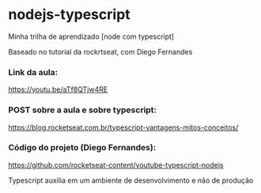 # nodejs-typescript
Minha trilha de aprendizado [node com typescript]

Baseado no tutorial da rockrtseat, com Diego Fernandes

### Link da aula:
https://youtu.be/aTf8QTjw4RE

### POST sobre a aula e sobre typescript:
https://blog.rocketseat.com.br/typescript-vantagens-mitos-conceitos/

### Código do projeto (Diego Fernandes):
https://github.com/rocketseat-content/youtube-typescript-nodejs

Typescript auxilia em um ambiente de desenvolvimento e não de produção

